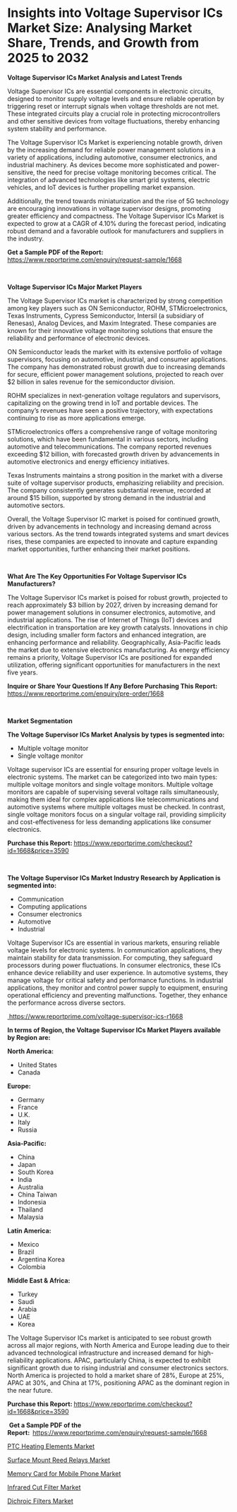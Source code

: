 <p><h1>Insights into Voltage Supervisor ICs Market Size: Analysing Market Share, Trends, and Growth from 2025 to 2032</h1></p><p><strong>Voltage Supervisor ICs Market Analysis and Latest Trends</strong></p>
<p><p>Voltage Supervisor ICs are essential components in electronic circuits, designed to monitor supply voltage levels and ensure reliable operation by triggering reset or interrupt signals when voltage thresholds are not met. These integrated circuits play a crucial role in protecting microcontrollers and other sensitive devices from voltage fluctuations, thereby enhancing system stability and performance.</p><p>The Voltage Supervisor ICs Market is experiencing notable growth, driven by the increasing demand for reliable power management solutions in a variety of applications, including automotive, consumer electronics, and industrial machinery. As devices become more sophisticated and power-sensitive, the need for precise voltage monitoring becomes critical. The integration of advanced technologies like smart grid systems, electric vehicles, and IoT devices is further propelling market expansion.</p><p>Additionally, the trend towards miniaturization and the rise of 5G technology are encouraging innovations in voltage supervisor designs, promoting greater efficiency and compactness. The Voltage Supervisor ICs Market is expected to grow at a CAGR of 4.10% during the forecast period, indicating robust demand and a favorable outlook for manufacturers and suppliers in the industry.</p></p>
<p><strong>Get a Sample PDF of the Report:&nbsp;</strong> <a href="https://www.reportprime.com/enquiry/request-sample/1668?utm_campaign=1991&utm_medium=2&utm_source=Github&utm_content=ia&utm_term=18032025&utm_id=voltage-supervisor-ics">https://www.reportprime.com/enquiry/request-sample/1668</a></p>
<p>&nbsp;</p>
<p><strong>Voltage Supervisor ICs Major Market Players</strong></p>
<p><p>The Voltage Supervisor ICs market is characterized by strong competition among key players such as ON Semiconductor, ROHM, STMicroelectronics, Texas Instruments, Cypress Semiconductor, Intersil (a subsidiary of Renesas), Analog Devices, and Maxim Integrated. These companies are known for their innovative voltage monitoring solutions that ensure the reliability and performance of electronic devices.</p><p>ON Semiconductor leads the market with its extensive portfolio of voltage supervisors, focusing on automotive, industrial, and consumer applications. The company has demonstrated robust growth due to increasing demands for secure, efficient power management solutions, projected to reach over $2 billion in sales revenue for the semiconductor division.</p><p>ROHM specializes in next-generation voltage regulators and supervisors, capitalizing on the growing trend in IoT and portable devices. The company’s revenues have seen a positive trajectory, with expectations continuing to rise as more applications emerge.</p><p>STMicroelectronics offers a comprehensive range of voltage monitoring solutions, which have been fundamental in various sectors, including automotive and telecommunications. The company reported revenues exceeding $12 billion, with forecasted growth driven by advancements in automotive electronics and energy efficiency initiatives.</p><p>Texas Instruments maintains a strong position in the market with a diverse suite of voltage supervisor products, emphasizing reliability and precision. The company consistently generates substantial revenue, recorded at around $15 billion, supported by strong demand in the industrial and automotive sectors.</p><p>Overall, the Voltage Supervisor IC market is poised for continued growth, driven by advancements in technology and increasing demand across various sectors. As the trend towards integrated systems and smart devices rises, these companies are expected to innovate and capture expanding market opportunities, further enhancing their market positions.</p></p>
<p>&nbsp;</p>
<p><strong>What Are The Key Opportunities For Voltage Supervisor ICs Manufacturers?</strong></p>
<p><p>The Voltage Supervisor ICs market is poised for robust growth, projected to reach approximately $3 billion by 2027, driven by increasing demand for power management solutions in consumer electronics, automotive, and industrial applications. The rise of Internet of Things (IoT) devices and electrification in transportation are key growth catalysts. Innovations in chip design, including smaller form factors and enhanced integration, are enhancing performance and reliability. Geographically, Asia-Pacific leads the market due to extensive electronics manufacturing. As energy efficiency remains a priority, Voltage Supervisor ICs are positioned for expanded utilization, offering significant opportunities for manufacturers in the next five years.</p></p>
<p><strong>Inquire or Share Your Questions If Any Before Purchasing This Report:</strong> <a href="https://www.reportprime.com/enquiry/pre-order/1668?utm_campaign=1991&utm_medium=2&utm_source=Github&utm_content=ia&utm_term=18032025&utm_id=voltage-supervisor-ics">https://www.reportprime.com/enquiry/pre-order/1668</a></p>
<p>&nbsp;</p>
<p><strong>Market Segmentation</strong></p>
<p><strong>The Voltage Supervisor ICs Market Analysis by types is segmented into:</strong></p>
<p><ul><li>Multiple voltage monitor</li><li>Single voltage monitor</li></ul></p>
<p><p>Voltage supervisor ICs are essential for ensuring proper voltage levels in electronic systems. The market can be categorized into two main types: multiple voltage monitors and single voltage monitors. Multiple voltage monitors are capable of supervising several voltage rails simultaneously, making them ideal for complex applications like telecommunications and automotive systems where multiple voltages must be checked. In contrast, single voltage monitors focus on a singular voltage rail, providing simplicity and cost-effectiveness for less demanding applications like consumer electronics.</p></p>
<p><strong>Purchase this Report:&nbsp;</strong><a href="https://www.reportprime.com/checkout?id=1668&price=3590&utm_campaign=1991&utm_medium=2&utm_source=Github&utm_content=ia&utm_term=18032025&utm_id=voltage-supervisor-ics">https://www.reportprime.com/checkout?id=1668&price=3590</a></p>
<p>&nbsp;</p>
<p><strong>The Voltage Supervisor ICs Market Industry Research by Application is segmented into:</strong></p>
<p><ul><li>Communication</li><li>Computing applications</li><li>Consumer electronics</li><li>Automotive</li><li>Industrial</li></ul></p>
<p><p>Voltage Supervisor ICs are essential in various markets, ensuring reliable voltage levels for electronic systems. In communication applications, they maintain stability for data transmission. For computing, they safeguard processors during power fluctuations. In consumer electronics, these ICs enhance device reliability and user experience. In automotive systems, they manage voltage for critical safety and performance functions. In industrial applications, they monitor and control power supply to equipment, ensuring operational efficiency and preventing malfunctions. Together, they enhance the performance across diverse sectors.</p></p>
<p><a href="https://www.reportprime.com/voltage-supervisor-ics-r1668?utm_campaign=1991&utm_medium=2&utm_source=Github&utm_content=ia&utm_term=18032025&utm_id=voltage-supervisor-ics">&nbsp;https://www.reportprime.com/voltage-supervisor-ics-r1668</a></p>
<p><strong>In terms of Region, the Voltage Supervisor ICs Market Players available by Region are:</strong></p>
<p>
    <p> <strong> North America: </strong>
        <ul>
            <li>United States</li>
            <li>Canada</li>
        </ul>
        </p> 
    <p> <strong> Europe: </strong>
        <ul>
            <li>Germany</li>
            <li>France</li>
            <li>U.K.</li>
            <li>Italy</li>
            <li>Russia</li>
        </ul>
        </p> 
    <p> <strong> Asia-Pacific: </strong>
        <ul>
            <li>China</li>
            <li>Japan</li>
            <li>South Korea</li>
            <li>India</li>
            <li>Australia</li>
            <li>China Taiwan</li>
            <li>Indonesia</li>
            <li>Thailand</li>
            <li>Malaysia</li>
        </ul>
        </p> 
    <p> <strong> Latin America: </strong>
        <ul>
            <li>Mexico</li>
            <li>Brazil</li>
            <li>Argentina Korea</li>
            <li>Colombia</li>
        </ul>
        </p> 
    <p> <strong> Middle East & Africa: </strong>
        <ul>
            <li>Turkey</li>
            <li>Saudi</li>
            <li>Arabia</li>
            <li>UAE</li>
            <li>Korea</li>
        </ul>
    </p>
    </p>
<p><p>The Voltage Supervisor ICs market is anticipated to see robust growth across all major regions, with North America and Europe leading due to their advanced technological infrastructure and increased demand for high-reliability applications. APAC, particularly China, is expected to exhibit significant growth due to rising industrial and consumer electronics sectors. North America is projected to hold a market share of 28%, Europe at 25%, APAC at 30%, and China at 17%, positioning APAC as the dominant region in the near future.</p></p>
<p><strong>Purchase this Report: </strong><a href="https://www.reportprime.com/checkout?id=1668&price=3590&utm_campaign=1991&utm_medium=2&utm_source=Github&utm_content=ia&utm_term=18032025&utm_id=voltage-supervisor-ics">https://www.reportprime.com/checkout?id=1668&price=3590</a></p>
<p>&nbsp;<strong>Get a Sample PDF of the Report:&nbsp;&nbsp;</strong><a href="https://www.reportprime.com/enquiry/request-sample/1668?utm_campaign=1991&utm_medium=2&utm_source=Github&utm_content=ia&utm_term=18032025&utm_id=voltage-supervisor-ics">https://www.reportprime.com/enquiry/request-sample/1668</a></p>
<p><strong></strong></p>
<p><p><a href="https://github.com/thanenegenqa/Market-Research-Report-List-1/blob/main/ptc-heating-elements-market.md?utm_campaign=1991&utm_medium=2&utm_source=Github&utm_content=ia&utm_term=18032025&utm_id=voltage-supervisor-ics">PTC Heating Elements Market</a></p><p><a href="https://github.com/lelkohydesyj/Market-Research-Report-List-1/blob/main/surface-mount-reed-relays-market.md?utm_campaign=1991&utm_medium=2&utm_source=Github&utm_content=ia&utm_term=18032025&utm_id=voltage-supervisor-ics">Surface Mount Reed Relays Market</a></p><p><a href="https://github.com/syskamazucqa/Market-Research-Report-List-1/blob/main/memory-card-for-mobile-phone-market.md?utm_campaign=1991&utm_medium=2&utm_source=Github&utm_content=ia&utm_term=18032025&utm_id=voltage-supervisor-ics">Memory Card for Mobile Phone Market</a></p><p><a href="https://github.com/cezilfinerv9/Market-Research-Report-List-1/blob/main/infrared-cut-filter-market.md?utm_campaign=1991&utm_medium=2&utm_source=Github&utm_content=ia&utm_term=18032025&utm_id=voltage-supervisor-ics">Infrared Cut Filter Market</a></p><p><a href="https://github.com/cachaskluwe/Market-Research-Report-List-1/blob/main/dichroic-filters-market.md?utm_campaign=1991&utm_medium=2&utm_source=Github&utm_content=ia&utm_term=18032025&utm_id=voltage-supervisor-ics">Dichroic Filters Market</a></p></p>